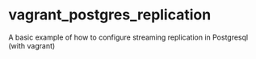 # vagrant_postgres_replication
A basic example of how to configure streaming replication in Postgresql (with vagrant)
